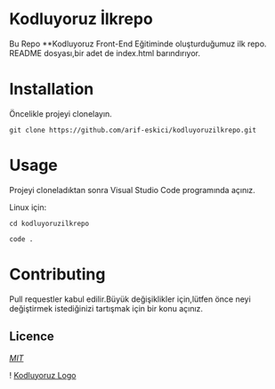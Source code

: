 
# Kodluyoruz İlkrepo
Bu Repo **Kodluyoruz Front-End Eğitiminde oluşturduğumuz ilk repo. README dosyası,bir adet de index.html barındırıyor.

# Installation
Öncelikle projeyi clonelayın.

`git clone https://github.com/arif-eskici/kodluyoruzilkrepo.git`

# Usage
Projeyi cloneladıktan sonra Visual Studio Code programında açınız.

Linux için:

`cd kodluyoruzilkrepo`

`code .`
# Contributing
Pull requestler kabul edilir.Büyük değişiklikler için,lütfen önce neyi değiştirmek istediğinizi tartışmak için bir konu açınız.

## Licence
[*MIT*](https://choosealicense.com/licenses/mit/)

! [Kodluyoruz Logo](https://raw.githubusercontent.com/Kodluyoruz/taskforce/git/git/markdown-nedir-nasil-kullaniriz-/figures/kodluyoruz_logo.jpg)

